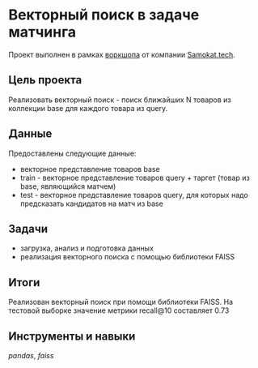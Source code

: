# Векторный поиск в задаче матчинга

Проект выполнен в рамках [воркшопа](https://www.kaggle.com/competitions/samokattechworkshop/overview) от компании [Samokat.tech](https://samokat.tech/).

## Цель проекта

Реализовать векторный поиск - поиск ближайших N товаров из коллекции base для каждого товара из query.


## Данные

Предоставлены следующие данные:
-  векторное представление товаров base
-  train - векторное представление товаров query + таргет (товар из base, являющийся матчем)
-  test - векторное представление товаров query, для которых надо предсказать кандидатов на матч из base


## Задачи

- загрузка, анализ и подготовка данных
- реализация векторного поиска с помощью библиотеки FAISS


## Итоги

Реализован векторный поиск при помощи библиотеки FAISS. На тестовой выборке значение метрики recall@10 составляет 0.73


## Инструменты и навыки

*pandas*, *faiss*
